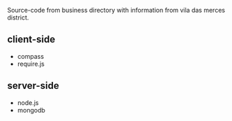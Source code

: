 Source-code from business directory with information from vila das merces district.

## client-side
- compass
- require.js

## server-side
- node.js
- mongodb
